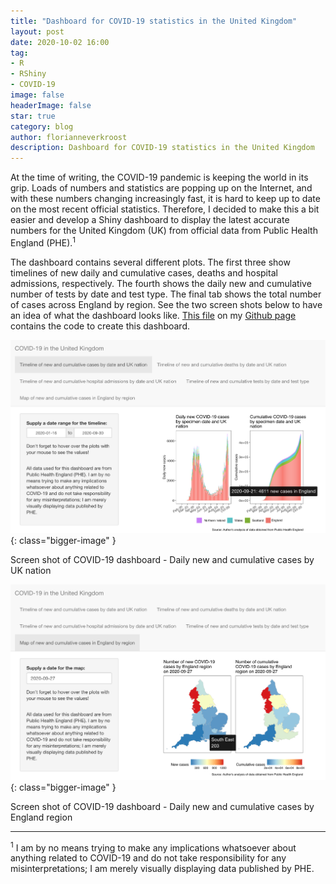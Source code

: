 ```yaml
---
title: "Dashboard for COVID-19 statistics in the United Kingdom"
layout: post
date: 2020-10-02 16:00
tag: 
- R
- RShiny
- COVID-19
image: false
headerImage: false
star: true
category: blog
author: florianneverkroost
description: Dashboard for COVID-19 statistics in the United Kingdom
---
```



At the time of writing, the COVID-19 pandemic is keeping the world in its grip. 
Loads of numbers and statistics are popping up on the Internet, and with these numbers changing increasingly fast, 
it is hard to keep up to date on the most recent official statistics. Therefore, I decided to make this a bit easier and 
develop a Shiny dashboard to display the latest accurate numbers for the United Kingdom (UK) from official data from Public Health England (PHE).<sup>1</sup>

The dashboard contains several different plots. The first three show timelines of new daily and cumulative cases, deaths and hospital admissions, respectively. The fourth shows the daily new and cumulative number of tests by date and test type. The final tab shows the total number of cases across England by region. See the two screen shots below to have an idea of what the dashboard looks like. [This file](https://github.com/fverkroost/code-education-leisure/blob/main/covid-19-dashboard-app.R) on my [Github page](https://github.com/fverkroost) contains the code to create this dashboard.

![Screen shot of COVID-19 dashboard](https://raw.githubusercontent.com/fverkroost/fverkroost.github.io/master/assets/images/screen-shot-covid-19-timeline.png){: class="bigger-image" }
<figcaption class="caption">Screen shot of COVID-19 dashboard - Daily new and cumulative cases by UK nation </figcaption>

![Screen shot of COVID-19 dashboard](https://raw.githubusercontent.com/fverkroost/fverkroost.github.io/master/assets/images/screen-shot-covid-19-region.png){: class="bigger-image" }
<figcaption class="caption">Screen shot of COVID-19 dashboard - Daily new and cumulative cases by England region</figcaption>

---

<sup>1</sup> I am by no means trying to make any implications whatsoever about anything related to COVID-19 and do not take responsibility for any misinterpretations; I am merely visually displaying data published by PHE.


